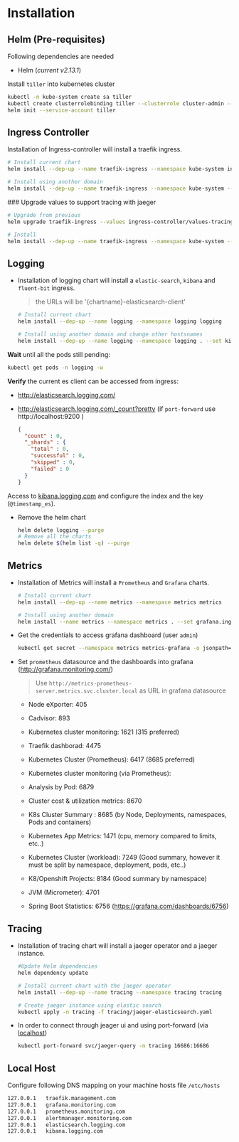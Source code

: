 # Installation

## Helm (Pre-requisites)

Following dependencies are needed

- Helm (*current v2.13.1*)

Install `tiller` into kubernetes cluster

```bash
kubectl -n kube-system create sa tiller
kubectl create clusterrolebinding tiller --clusterrole cluster-admin --serviceaccount=kube-system:tiller
helm init --service-account tiller
```

## Ingress Controller

Installation of Ingress-controller will install a traefik ingress.

```bash
# Install current chart
helm install --dep-up --name traefik-ingress --namespace kube-system ingress-controller

# Install using another domain
helm install --dep-up --name traefik-ingress --namespace kube-system --set traefik.dashboard.domain=traefik.management.com .
```

### Upgrade values to support tracing with jaeger

```bash
# Upgrade from previous
helm upgrade traefik-ingress --values ingress-controller/values-tracing.yaml ingress-controller

# Install
helm install --dep-up --name traefik-ingress --namespace kube-system --values ingress-controller/values-tracing.yaml ingress-controller
```

## Logging

- Installation of logging chart will install a `elastic-search`, `kibana` and `fluent-bit` ingress.

    > the URLs will be '{chartname}-elasticsearch-client'

    ```bash
    # Install current chart
    helm install --dep-up --name logging --namespace logging logging

    # Install using another domain and change other hostsnames
    helm install --dep-up --name logging --namespace logging . --set kibana.ingress.hosts={kibana.logging.com},elasticsearch.client.ingress.hosts={elasticsearch.logging.com},fluent-bit.backend.es.host=logging-elasticsearch-client,kibana.env.ELASTICSEARCH_HOSTS=http://logging-elasticsearch-client:9200 .
    ```

**Wait** until all the pods still pending:

```bash
kubectl get pods -n logging -w
```

**Verify** the current es client can be accessed from ingress:

- http://elasticsearch.logging.com/
- http://elasticsearch.logging.com/_count?pretty (if `port-forward` use http://localhost:9200 )

  ```json
  {
    "count" : 0,
    "_shards" : {
      "total" : 0,
      "successful" : 0,
      "skipped" : 0,
      "failed" : 0
    }
  }
  ```
  
 Access to [kibana.logging.com]() and configure the index and the key (`@timestamp_es`).

- Remove the helm chart
  
  ```bash
  helm delete logging --purge
  # Remove all the charts
  helm delete $(helm list -q) --purge
  ```

## Metrics

- Installation of Metrics will install a `Prometheus` and `Grafana` charts.

    ```bash
    # Install current chart
    helm install --dep-up --name metrics --namespace metrics metrics

    # Install using another domain
    helm install --name metrics --namespace metrics . --set grafana.ingress.hosts={grafana.monitoring.com},prometheus.server.ingress.hosts={prometheus.monitoring.com},prometheus.alertmanager.ingress.hosts={alertmanager.monitoring.com} .

    ```

- Get the credentials to access grafana dashboard (user `admin`)

    ```bash
    kubectl get secret --namespace metrics metrics-grafana -o jsonpath="{.data.admin-password}" | base64 --decode ; echo
    ```

- Set `prometheus` datasource and the dashboards into grafana (http://grafana.monitoring.com/)

  > Use `http://metrics-prometheus-server.metrics.svc.cluster.local` as URL in grafana datasource
  
  - Node eXporter: 405
  - Cadvisor: 893
  - Kubernetes cluster monitoring: 1621 (315 preferred)
  - Traefik dashborad: 4475
  - Kubernetes Cluster (Prometheus): 6417 (8685 preferred)
  - Kubernetes cluster monitoring (via Prometheus): 
  - Analysis by Pod: 6879
  - Cluster cost & utilization metrics: 8670
  - K8s Cluster Summary : 8685 (by Node, Deployments, namespaces, Pods and containers)
  - Kubernetes App Metrics: 1471 (cpu, memory compared to limits, etc..)
  - Kubernetes Cluster (workload): 7249 (Good summary, however it must be split by namespace, deployment, pods, etc..)
  - K8/Openshift Projects: 8184 (Good summary by namespace)

  - JVM (Micrometer): 4701
  - Spring Boot Statistics: 6756 (https://grafana.com/dashboards/6756)

## Tracing

- Installation of tracing chart will install a jaeger operator and a jaeger instance.

    ```bash
    #Update Helm dependencies
    helm dependency update

    # Install current chart with the jaeger operator
    helm install --dep-up --name tracing --namespace tracing tracing

    # Create jaeger instance using elastic search
    kubectl apply -n tracing -f tracing/jaeger-elasticsearch.yaml
    ```

- In order to connect through jeager ui and using port-forward (via [localhost](http://localhost:16686/))

    ```bash
    kubectl port-forward svc/jaeger-query -n tracing 16686:16686
    ```

## Local Host

Configure following DNS mapping on your machine hosts file `/etc/hosts`

```txt
127.0.0.1   traefik.management.com
127.0.0.1   grafana.monitoring.com
127.0.0.1   prometheus.monitoring.com
127.0.0.1   alertmanager.monitoring.com
127.0.0.1   elasticsearch.logging.com
127.0.0.1   kibana.logging.com
```
